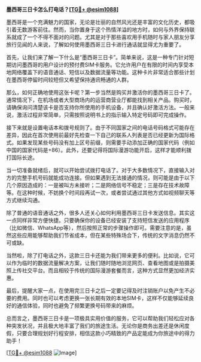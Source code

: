 **墨西哥三日卡怎么打电话？[[TG💪+ @esim1088](https://t.me/s/esim1088)]**

墨西哥是一个充满魅力的国家，无论是壮丽的自然风光还是丰富的文化历史，都吸引着无数游客前往。然而，当你置身于这个热情洋溢的地方时，如何与外界保持联系就成了一个不得不面对的问题。尤其是对于那些喜欢用手机随时与家人朋友分享旅行见闻的人来说，了解如何使用墨西哥三日卡进行通话就显得尤为重要了。

首先，让我们来了解一下什么是“墨西哥三日卡”。简单来说，这是一种专门针对短期访问墨西哥的用户设计的预付费SIM卡服务。它允许用户在有限的时间内享受本地网络覆盖下的语音通话、短信以及数据流量等功能。这种卡片非常适合那些计划在墨西哥停留时间较短但又希望保持通讯畅通的人群。

那么，如何正确地使用这张卡呢？第一步当然是购买并激活你的墨西哥三日卡了。通常情况下，在机场或者大型商场内的运营商营业厅都能找到相关产品。购买时，请确保询问清楚该卡是否支持你所使用的手机设备，并且确认好激活方法。一般来说，激活过程非常简单，只需按照说明书上的指示输入特定号码即可完成操作。

接下来就是设置电话本和拨号规则了。由于不同国家之间的电话号码格式可能存在差异，因此在首次使用前最好先检查一下自己的联系人列表是否已经更新为国际格式。如果发现某些号码没有加上区号前缀，则需要手动添加正确的国家代码（例如中国的国家代码是+86）。此外，还要记得将国际漫游功能开启，这样才能顺利拨打国际长途。

当一切准备就绪后，就可以开始尝试拨打电话了。对于大多数情况下，直接输入对方的完整手机号码就能成功连接。但如果遇到无法接通的情况，则可能是由于以下几个原因造成的：一是被叫方未接听；二是网络信号不稳定；三是存在技术故障等。在这种时候，不妨换个时间段再试一次，或者尝试通过其他方式如视频聊天等方式继续沟通。

除了普通的语音通话之外，很多人还关心如何利用墨西哥三日卡发送信息。其实这一点同样非常方便快捷。只要确保你的设备已经安装了支持短信发送的应用程序（比如微信、WhatsApp等），然后按照正常的步骤操作即可。需要注意的是，虽然这些应用能够帮助我们节省成本，但在某些特殊场合下，传统的文字消息仍然不可或缺。

当然啦，除了打电话之外，这款三日卡还能为我们带来更多的便利。比如说，它可以作为临时的数据流量解决方案，让我们随时随地浏览网页、查看地图或是拍摄美照上传社交平台。而且相较于传统的国际漫游套餐而言，这种方式显然更加经济实惠。

最后，提醒大家一点，在使用完三日卡之后一定要记得及时注销账户以免产生不必要的费用。同时也可以考虑更换一张长期有效的本地SIM卡，这样不仅能够延续良好的通信体验，同时也避免了频繁更换号码带来的麻烦。

总而言之，墨西哥三日卡是一项极具实用价值的服务，它可以帮助我们轻松应对各种突发状况，并且极大地丰富了我们的旅途生活。无论你是商务出差还是休闲度假，只要合理规划好行程安排，相信这款小巧精致的产品定能成为你旅途中的得力助手！

[[TG💪+ @esim1088](https://t.me/s/esim1088) ![Image](https://i.postimg.cc/4NQfJmqS/Snipaste-2025-05-13-00-14-12.png)]